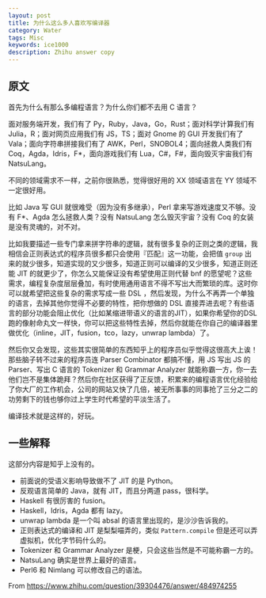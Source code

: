```yaml
---
layout: post
title: 为什么这么多人喜欢写编译器
category: Water
tags: Misc
keywords: ice1000
description: Zhihu answer copy
---
```


## 原文

首先为什么有那么多编程语言？为什么你们都不去用 C 语言？

面对服务端开发，我们有了 Py，Ruby，Java，Go，Rust；面对科学计算我们有 Julia，R；面对网页应用我们有 JS，TS；面对 Gnome 的 GUI 开发我们有了 Vala；面向字符串拼接我们有了 AWK，Perl，SNOBOL4；面向拯救人类我们有 Coq，Agda，Idris，F\*，面向游戏我们有 Lua，C\#，F\#，面向毁灭宇宙我们有 NatsuLang。

不同的领域需求不一样，之前你很熟悉，觉得很好用的 XX 领域语言在 YY 领域不一定很好用。

比如 Java 写 GUI 就很难受（因为没有多继承），Perl 拿来写游戏速度又不够。没有 F*、Agda 怎么拯救人类？没有 NatsuLang 怎么毁灭宇宙？没有 Coq 的女装是没有灵魂的，对不对。

比如我要描述一些专门拿来拼字符串的逻辑，就有很多复杂的正则之类的逻辑，我相信会正则表达式的程序员很多都只会使用『匹配』这一功能，会把值 `group` 出来的就少很多，知道实现的又少很多，知道正则可以编译的又少很多，知道正则还能 JIT 的就更少了，你怎么又能保证没有希望使用正则代替 bnf 的愿望呢？这些需求，编程复杂度层层叠加，有时使用通用语言不得不写出大而繁琐的库。这时你可以就希望把这些复杂的需求写成一些 DSL ，然后发现，为什么不再弄一个单独的语言，去掉其他你觉得不必要的特性，把你想做的 DSL 直接弄进去呢？有些语言的部分功能会阻止优化（比如某缩进带语义的语言的JIT），如果你希望你的DSL跑的像射命丸文一样快，你可以把这些特性去掉，然后你就能在你自己的编译器里做优化（inline，JIT，fusion，tco，lazy，unwrap lambda）了。

然后你又会发现，这些其实很简单的东西知乎上的程序员似乎觉得这很高大上诶！那些脑子转不过来的程序员连 Parser Combinator 都搞不懂，用 JS 写出 JS 的 Parser、写出 C 语言的 Tokenizer 和 Grammar Analyzer 就能称霸一方，你一去他们岂不是集体跪拜？然后你在社区获得了正反馈，积累来的编程语言优化经验给了你大厂的工作机会，公司的网站又快了几倍，被无所事事的同事抢了三分之二的功劳剩下的钱也够你过上学生时代希望的平淡生活了。

编译技术就是这样的，好玩。

## 一些解释

这部分内容是知乎上没有的。

+ 前面说的受语义影响导致做不了 JIT 的是 Python。
+ 反观语言简单的 Java，就有 JIT，而且分两道 pass，很科学。
+ Haskell 有很厉害的 fusion。
+ Haskell，Idris，Agda 都有 lazy。
+ unwrap lambda 是一个叫 absal 的语言里出现的，是沙沙告诉我的。
+ 正则表达式的编译和 JIT 是梨梨喵弄的，类似 `Pattern.compile` 但是还可以弄虚拟机，优化字节码什么的。
+ Tokenizer 和 Grammar Analyzer 是梗，只会这些当然是不可能称霸一方的。
+ NatsuLang 确实是世界上最好的语言。
+ Perl6 和 Nimlang 可以修改自己的语法。

From https://www.zhihu.com/question/39304476/answer/484974255

